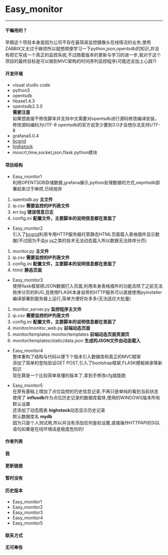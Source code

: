 ﻿# Easy_monitor

--------------
#### 干嘛用的？
早期这个项目本身是因为公司不存在最简易监控摄像头在线情况的业务,使用ZABBIX又太过于麻烦所以就想顺便学习一下python,json,opentsdb的知识,并没有把它写成一个真正的监控系统,不过随着版本的更新与学习的进一步,我对于这个项目的最终目标是可以做到MVC架构的时间序列监控程序(可能还会加上心跳?)


#### 开发环境
* visual studio code
* python3<br>
* opentsdb<br>
* hbase1.4.3<br>
* opentsdb2.3.0
<br>**需要注意**<br>如果想直接不修改脚本并支持中文需要对opentsdb进行源码修改编译安装，修改源码编码为UTF-8
opentsdb的官方说至少要到3.0才会想办法支持UTF-8
* grafana5.0.4<br>
* [bcgrid](https://github.com/bigq517/bcgrid/)
* [highstock](https://www.hcharts.cn)
* msvcrt,time,socket,json,flask python模块
#### 项目结构
* Easy_monitor1<br>
利用OPENTSDB存储数据,grafana展示,python处理数据的方式,oepntsdb部署起来过于麻烦,已经抛弃
1. opentsdb.py **主文件**
2. ip.csv  **需要监控的IP列表文件**
3. err.log **错误信息日志**
4. config.ini **配置文件，主要脚本的说明信息都在里面了**
* Easy_monitor2<br>
引入了[bcgrid](https://github.com/bigq517/bcgrid/)利用专用HTTP服务器托管静态HTML页面载入表格插件显示数据(不过因为不会js jq之类的技术无法动态载入所以数据无法排序分页)
1. monitor.py **主文件**
2. ip.csv  **需要监控的IP列表文件**
3. config.ini **配置文件，主要脚本的说明信息都在里面了**
4. html/ **静态页面**
* Easy_monitor3<br>
使用flask框架把JSON数据打入页面,利用本身表格插件的功能去除了之前无法排序分页的BUG,且使用FLASK本身自带的HTTP服务可以直接使用pyinstaller编译部署到服务器上运行,简单方便好处多多(无法适应大批量)
1. monitor_server.py **监控程序主文件**
2. ip.csv  **需要监控的IP列表文件**
3. config.ini **配置文件，主要脚本的说明信息都在里面了**
4. monitor/monitor_web.py **前端动态页面**
5. monitor/templates monitor/templates **前端动态页面资源页**
6. monitor/templates/static/data.json **生成的JSON文件由动态载入**
* Easy_monitor4<br>
整体重构了结构与代码以便下个版本引入数据库和真正的MVC框架<br>
添加了简单的登陆验证GET POST,引入了bootstrap框架,FLASK模板继承等新知识<br>
现在算是一个比较简单易懂的版本了,拿到手修改cfg就能跑

* Easy_monitor5<br>
在原有基础上增加了点位监控的历史信息记录,不再只是单纯的看到当前状态<br>
使用了 **influxdb**作为点位历史记录的数据库载体,使用的WINDOWS版本所有默认设置<br>
还添加了动态图表 **highstock**动态显示历史记录<br>
默认数据库名 **mydb** <br> 
因为只是个人测试用,所以并没有添加任何鉴权设置,直接操作HTTPAPI的SQL语句如果是在线环境话是极度危险的!


#### 作者列表

**我**



#### 更新链接

**暂时没有**



#### 历史版本
* Easy_monitor1
* Easy_monitor2
* Easy_monitor3
* Easy_monitor4
* Easy_monitor5
#### 联系方式

**无可奉告**